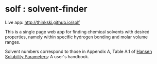solf : solvent-finder
=====================

Live app: http://thinkski.github.io/solf

This is a single page web app for finding chemical solvents with desired properties, namely
within specific hydrogen bonding and molar volume ranges.

Solvent numbers correspond to those in Appendix A, Table A.1 of
[Hansen Solubility Parameters](http://en.wikipedia.org/wiki/Hansen_solubility_parameter#cite_ref-1): A user's handbook.
